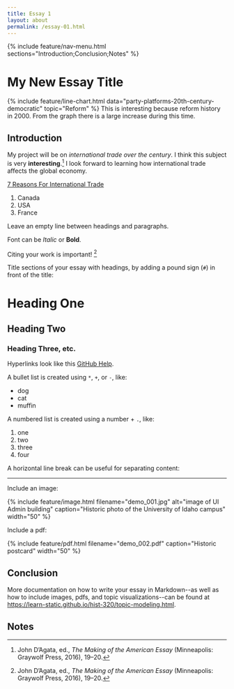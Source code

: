 ```yaml
---
title: Essay 1
layout: about
permalink: /essay-01.html
---
```


{% include feature/nav-menu.html sections="Introduction;Conclusion;Notes" %}

# My New Essay Title
{% include feature/line-chart.html data="party-platforms-20th-century-democratic" topic="Reform" %}
This is interesting because reform history in 2000. From the graph there is a large increase during this time.

## Introduction

My project will be on *international trade over the century*. I think this subject is very **interesting**.[^1] I look forward to learning how international trade affects the global economy.

[7 Reasons For International Trade](https://ttcwetranslate.com/7-reasons-for-international-trade/)

1. Canada
2. USA
3. France

Leave an empty line between headings and paragraphs.

Font can be *Italic* or **Bold**.

Citing your work is important! [^1]

Title sections of your essay with headings, by adding a pound sign (`#`) in front of the title:

# Heading One

## Heading Two

### Heading Three, etc.

Hyperlinks look like this [GitHub Help](https://help.github.com/).

A bullet list is created using `*`, `+`, or `-`, like:

- dog
- cat
- muffin

A numbered list is created using a number + `.`, like:

1. one
2. two
6. three
2. four

A horizontal line break can be useful for separating content:

----

Include an image:

{% include feature/image.html filename="demo_001.jpg" alt="image of UI Admin building" caption="Historic photo of the University of Idaho campus" width="50" %}

Include a pdf:

{% include feature/pdf.html filename="demo_002.pdf" caption="Historic postcard" width="50" %}

## Conclusion

More documentation on how to write your essay in Markdown--as well as how to include images, pdfs, and topic visualizations--can be found at <https://learn-static.github.io/hist-320/topic-modeling.html>.

## Notes

[^3]: Katie Kitamura, A Separation (New York: Riverhead Books, 2017), 25.

[^1]: John D’Agata, ed., *The Making of the American Essay* (Minneapolis: Graywolf Press, 2016), 19–20.

